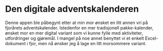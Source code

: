 # Den digitale adventskalenderen

Denne appen ble påbegynt etter at min mor ønsket en litt annen vri på fjorårets adventskalender. Istedenfor en mer tradisjonell pakke-kalender, ønsket mor en mer digital variant som vi kunne fylle med aktiviteter, utfordringer og gjøremål. I mangel på noe annet benyttet vi et enkelt Excel-dokument i fjor, men nå ønsker jeg å lage en litt morsommere variant. 
